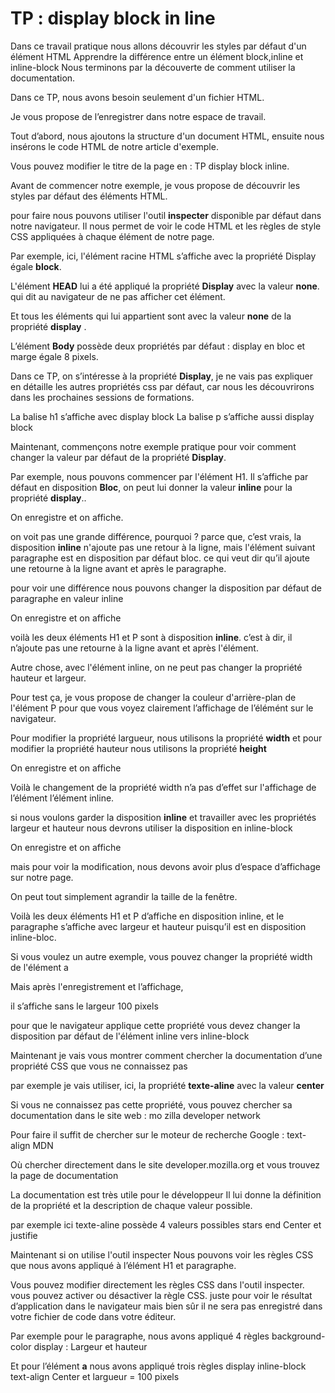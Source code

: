 # TP : display block in line

Dans ce travail pratique nous allons 
découvrir les styles par défaut d'un élément HTML
Apprendre la différence entre un élément block,inline et inline-block
Nous terminons par la découverte de comment utiliser la documentation.

Dans ce TP,  nous avons besoin seulement d'un fichier HTML.

Je vous propose de l’enregistrer dans notre espace de travail.

Tout d’abord, nous ajoutons la structure d'un document HTML, ensuite nous insérons le code HTML de notre article d'exemple.

Vous pouvez modifier le titre de la page en  : TP display block inline.

Avant de commencer notre exemple, je vous propose de découvrir les styles par défaut des éléments HTML.

 pour faire nous pouvons utiliser l'outil **inspecter** disponible par défaut dans notre navigateur. Il nous permet de voir le code HTML et les règles de style CSS appliquées à chaque élément de notre page.

Par exemple, ici, l'élément racine HTML s’affiche avec la propriété Display égale **block**.

L'élément **HEAD** lui a été appliqué la propriété **Display** avec la valeur **none**. qui dit au navigateur de ne pas afficher cet élément. 

Et tous les éléments qui lui appartient sont avec la valeur **none** de la propriété **display** .

L’élément **Body** possède  deux propriétés par défaut : 
display en bloc 
et marge égale 8 pixels. 

Dans ce TP, on s’intéresse à la propriété **Display**,  je ne vais pas expliquer en détaille les autres propriétés css par défaut, car nous les découvrirons dans les prochaines sessions de formations.

La balise h1 s’affiche avec display block
La balise p s’affiche aussi display block

Maintenant, commençons notre exemple pratique pour voir comment changer la valeur par défaut de la propriété **Display**. 

Par exemple, nous pouvons commencer par l'élément H1. Il s’affiche par défaut en disposition **Bloc**,  on peut lui donner la valeur **inline** pour  la propriété **display**.. 

On enregistre et on affiche.

on voit pas une grande différence, pourquoi ? 
parce que, c’est vrais,  la disposition **inline**  n'ajoute pas une retour à la ligne, 
mais l'élément suivant paragraphe est en disposition par défaut bloc. ce qui veut dir qu’il ajoute une retourne à la ligne avant et après le paragraphe. 

 pour voir une différence nous pouvons changer la disposition par défaut de paragraphe en valeur inline 

On enregistre et on affiche

 voilà les deux éléments H1 et P sont à disposition **inline**. c’est à dir, il n’ajoute pas une retourne  à la ligne avant et après l'élément.

 Autre chose, avec l'élément inline, on ne  peut pas changer la propriété hauteur et largeur.

Pour test ça, je vous propose de changer la couleur d'arrière-plan de l'élément P pour que vous voyez clairement l’affichage de l’élémént sur le navigateur. 

Pour modifier la propriété largueur, nous utilisons la propriété **width**
et pour modifier la propriété hauteur nous utilisons la propriété **height**

On enregistre et on affiche 

Voilà le changement de la propriété width n’a pas d’effet sur l'affichage de l’élément l’élément inline.

 si nous voulons garder la disposition **inline** et travailler avec les propriétés largeur et hauteur nous devrons utiliser la disposition en inline-block

On enregistre et on affiche 

mais pour voir la modification, nous devons avoir plus d’espace d’affichage sur notre page.

On peut tout simplement agrandir la taille de la fenêtre. 

Voilà les deux éléments H1 et P d’affiche en disposition inline, 
et le  paragraphe s’affiche avec largeur et hauteur puisqu’il est en disposition inline-bloc.

Si vous voulez un autre exemple, vous pouvez changer la propriété width de l'élément a

Mais après l'enregistrement et l’affichage, 

il s’affiche sans le largeur 100 pixels

 pour que le navigateur applique cette propriété vous devez changer la disposition par défaut de l'élément inline vers inline-block

Maintenant je vais vous montrer comment chercher la documentation d’une propriété CSS que vous ne connaissez pas 

par exemple je vais utiliser,  ici,  la propriété **texte-aline** avec la valeur **center** 

Si vous ne connaissez pas cette propriété, vous pouvez chercher sa documentation dans le site web : mo zilla developer network

  
Pour faire il suffit de chercher sur le moteur de recherche Google : text-align MDN 

Où chercher directement dans le site developer.mozilla.org 
et vous trouvez la page de documentation 

La documentation est très utile pour le développeur
 Il lui donne la définition de la propriété et la description de chaque valeur possible.

par exemple ici texte-aline possède  4 valeurs possibles 
stars 
end 
Center 
et justifie 


Maintenant si on utilise l'outil inspecter Nous pouvons voir les règles CSS que nous avons appliqué à l’élément H1 et paragraphe.

Vous pouvez modifier directement les règles CSS dans l'outil inspecter.
vous pouvez activer ou désactiver la règle CSS. 
juste pour voir le résultat d’application dans le navigateur 
mais bien sûr il ne sera pas enregistré dans votre fichier de code dans votre éditeur.

Par exemple pour le paragraphe, nous avons appliqué 4 règles 
background-color 
display : 
Largeur 
et hauteur 

Et pour l’élément **a** nous avons appliqué trois règles 
display inline-block 
text-align Center
et largueur = 100 pixels 

